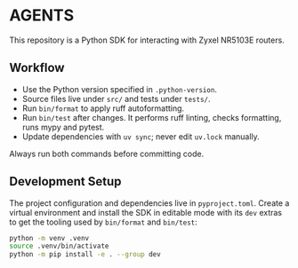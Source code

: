 # AGENTS

This repository is a Python SDK for interacting with Zyxel NR5103E routers.

## Workflow
- Use the Python version specified in `.python-version`.
- Source files live under `src/` and tests under `tests/`.
- Run `bin/format` to apply ruff autoformatting.
- Run `bin/test` after changes. It performs ruff linting, checks formatting, runs mypy and pytest.
- Update dependencies with `uv sync`; never edit `uv.lock` manually.

Always run both commands before committing code.

## Development Setup
The project configuration and dependencies live in `pyproject.toml`.
Create a virtual environment and install the SDK in editable mode with its
`dev` extras to get the tooling used by `bin/format` and `bin/test`:

```sh
python -m venv .venv
source .venv/bin/activate
python -m pip install -e . --group dev
```
